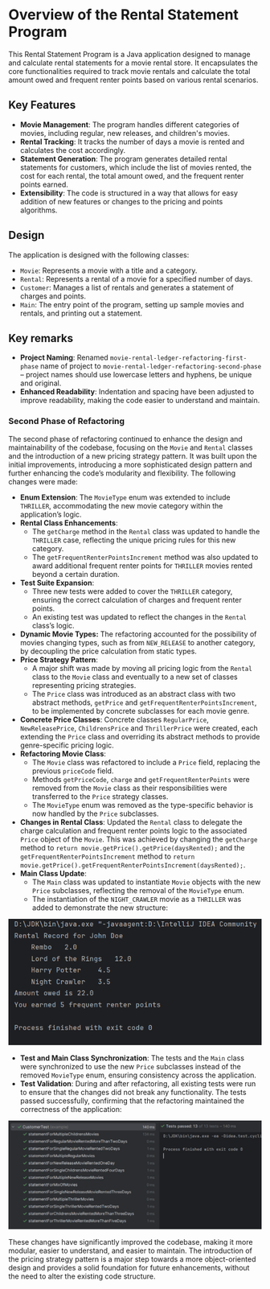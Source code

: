 # Overview of the Rental Statement Program

This Rental Statement Program is a Java application designed to manage and calculate rental statements for a movie rental store. It encapsulates the core functionalities required to track movie rentals and calculate the total amount owed and frequent renter points based on various rental scenarios.

## Key Features
- **Movie Management**: The program handles different categories of movies, including regular, new releases, and children's movies.
- **Rental Tracking**: It tracks the number of days a movie is rented and calculates the cost accordingly.
- **Statement Generation**: The program generates detailed rental statements for customers, which include the list of movies rented, the cost for each rental, the total amount owed, and the frequent renter points earned.
- **Extensibility**: The code is structured in a way that allows for easy addition of new features or changes to the pricing and points algorithms.

## Design
The application is designed with the following classes:
- `Movie`: Represents a movie with a title and a category.
- `Rental`: Represents a rental of a movie for a specified number of days.
- `Customer`: Manages a list of rentals and generates a statement of charges and points.
- `Main`: The entry point of the program, setting up sample movies and rentals, and printing out a statement.

## Key remarks
- **Project Naming**: Renamed `movie-rental-ledger-refactoring-first-phase` name of project to `movie-rental-ledger-refactoring-second-phase` – project names should use lowercase letters and hyphens, be unique and original.
- **Enhanced Readability**: Indentation and spacing have been adjusted to improve readability, making the code easier to understand and maintain.

### Second Phase of Refactoring
The second phase of refactoring continued to enhance the design and maintainability of the codebase, focusing on the `Movie` and `Rental` classes and the introduction of a new pricing strategy pattern. It was built upon the initial improvements, introducing a more sophisticated design pattern and further enhancing the code’s modularity and flexibility. The following changes were made:
- **Enum Extension**: The `MovieType` enum was extended to include `THRILLER`, accommodating the new movie category within the application’s logic.
- **Rental Class Enhancements**: 
  - The `getCharge` method in the `Rental` class was updated to handle the `THRILLER` case, reflecting the unique pricing rules for this new category.
  - The `getFrequentRenterPointsIncrement` method was also updated to award additional frequent renter points for `THRILLER` movies rented beyond a certain duration.
- **Test Suite Expansion**:
  - Three new tests were added to cover the `THRILLER` category, ensuring the correct calculation of charges and frequent renter points.
  - An existing test was updated to reflect the changes in the `Rental` class’s logic.
- **Dynamic Movie Types:** The refactoring accounted for the possibility of movies changing types, such as from `NEW_RELEASE` to another category, by decoupling the price calculation from static types.
- **Price Strategy Pattern**:
  - A major shift was made by moving all pricing logic from the `Rental` class to the `Movie` class and eventually to a new set of classes representing pricing strategies.
  - The `Price` class was introduced as an abstract class with two abstract methods, `getPrice` and `getFrequentRenterPointsIncrement`, to be implemented by concrete subclasses for each movie genre.
- **Concrete Price Classes**: Concrete classes `RegularPrice`, `NewReleasePrice`, `ChildrensPrice` and `ThrillerPrice` were created, each extending the `Price` class and overriding its abstract methods to provide genre-specific pricing logic.
- **Refactoring Movie Class**:
  - The `Movie` class was refactored to include a `Price` field, replacing the previous `priceCode` field.
  - Methods `getPriceCode`, `charge` and `getFrequentRenterPoints` were removed from the `Movie` class as their responsibilities were transferred to the `Price` strategy classes.
  - The `MovieType` enum was removed as the type-specific behavior is now handled by the `Price` subclasses.
- **Changes in Rental Class**: Updated the `Rental` class to delegate the charge calculation and frequent renter points logic to the associated `Price` object of the `Movie`. This was achieved by changing the `getCharge` method to `return movie.getPrice().getPrice(daysRented);` and the `getFrequentRenterPointsIncrement` method to `return movie.getPrice().getFrequentRenterPointsIncrement(daysRented);`.
- **Main Class Update**:
  - The `Main` class was updated to instantiate `Movie` objects with the new `Price` subclasses, reflecting the removal of the `MovieType` enum.
  - The instantiation of the `NIGHT_CRAWLER` movie as a `THRILLER` was added to demonstrate the new structure:

![img_2.png](img_2.png)

- **Test and Main Class Synchronization**:
  The tests and the `Main` class were synchronized to use the new `Price` subclasses instead of the removed `MovieType` enum, ensuring consistency across the application.
- **Test Validation**:
  During and after refactoring, all existing tests were run to ensure that the changes did not break any functionality. The tests passed successfully, confirming that the refactoring maintained the correctness of the application:
  
![img_1.png](img_1.png)


These changes have significantly improved the codebase, making it more modular, easier to understand, and easier to maintain. The introduction of the pricing strategy pattern is a major step towards a more object-oriented design and provides a solid foundation for future enhancements, without the need to alter the existing code structure.